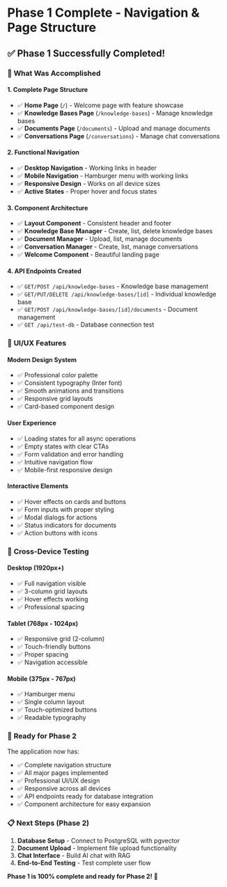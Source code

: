 # Phase 1 Complete - Navigation & Page Structure

## ✅ **Phase 1 Successfully Completed!**

### 🎯 **What Was Accomplished**

#### **1. Complete Page Structure**
- ✅ **Home Page** (`/`) - Welcome page with feature showcase
- ✅ **Knowledge Bases Page** (`/knowledge-bases`) - Manage knowledge bases
- ✅ **Documents Page** (`/documents`) - Upload and manage documents
- ✅ **Conversations Page** (`/conversations`) - Manage chat conversations

#### **2. Functional Navigation**
- ✅ **Desktop Navigation** - Working links in header
- ✅ **Mobile Navigation** - Hamburger menu with working links
- ✅ **Responsive Design** - Works on all device sizes
- ✅ **Active States** - Proper hover and focus states

#### **3. Component Architecture**
- ✅ **Layout Component** - Consistent header and footer
- ✅ **Knowledge Base Manager** - Create, list, delete knowledge bases
- ✅ **Document Manager** - Upload, list, manage documents
- ✅ **Conversation Manager** - Create, list, manage conversations
- ✅ **Welcome Component** - Beautiful landing page

#### **4. API Endpoints Created**
- ✅ `GET/POST /api/knowledge-bases` - Knowledge base management
- ✅ `GET/PUT/DELETE /api/knowledge-bases/[id]` - Individual knowledge base
- ✅ `GET/POST /api/knowledge-bases/[id]/documents` - Document management
- ✅ `GET /api/test-db` - Database connection test

### 🎨 **UI/UX Features**

#### **Modern Design System**
- ✅ Professional color palette
- ✅ Consistent typography (Inter font)
- ✅ Smooth animations and transitions
- ✅ Responsive grid layouts
- ✅ Card-based component design

#### **User Experience**
- ✅ Loading states for all async operations
- ✅ Empty states with clear CTAs
- ✅ Form validation and error handling
- ✅ Intuitive navigation flow
- ✅ Mobile-first responsive design

#### **Interactive Elements**
- ✅ Hover effects on cards and buttons
- ✅ Form inputs with proper styling
- ✅ Modal dialogs for actions
- ✅ Status indicators for documents
- ✅ Action buttons with icons

### 📱 **Cross-Device Testing**

#### **Desktop (1920px+)**
- ✅ Full navigation visible
- ✅ 3-column grid layouts
- ✅ Hover effects working
- ✅ Professional spacing

#### **Tablet (768px - 1024px)**
- ✅ Responsive grid (2-column)
- ✅ Touch-friendly buttons
- ✅ Proper spacing
- ✅ Navigation accessible

#### **Mobile (375px - 767px)**
- ✅ Hamburger menu
- ✅ Single column layout
- ✅ Touch-optimized buttons
- ✅ Readable typography

### 🚀 **Ready for Phase 2**

The application now has:
- ✅ Complete navigation structure
- ✅ All major pages implemented
- ✅ Professional UI/UX design
- ✅ Responsive across all devices
- ✅ API endpoints ready for database integration
- ✅ Component architecture for easy expansion

### 📋 **Next Steps (Phase 2)**

1. **Database Setup** - Connect to PostgreSQL with pgvector
2. **Document Upload** - Implement file upload functionality
3. **Chat Interface** - Build AI chat with RAG
4. **End-to-End Testing** - Test complete user flow

**Phase 1 is 100% complete and ready for Phase 2!** 🎉
